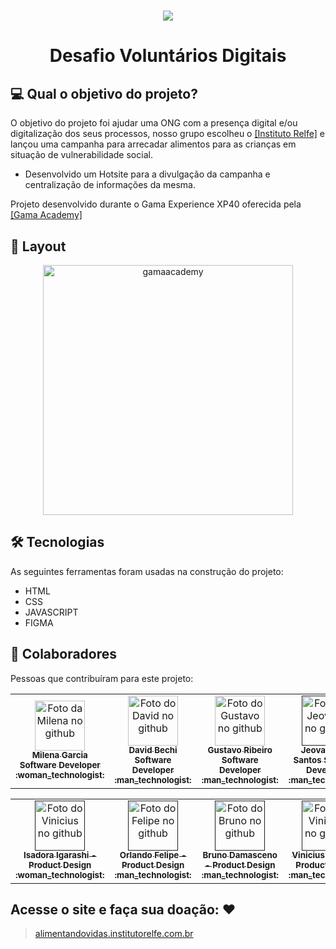 <h1 align="center">
  <img src="https://i.imgur.com/n4lT2XF.png"/>
</h1>


<h1 align="center">Desafio Voluntários Digitais</h1>

## 💻 Qual o objetivo do projeto?

O objetivo do projeto foi ajudar uma ONG com a presença digital e/ou digitalização dos seus processos, nosso grupo escolheu o <a href="https://institutorelfe.org.br/">[Instituto Relfe]</a> e lançou uma campanha para arrecadar alimentos para as crianças em situação de vulnerabilidade social.

- Desenvolvido um Hotsite para a divulgação da campanha e centralização de informações da mesma.

Projeto desenvolvido durante o Gama Experience XP40 oferecida pela  <a href="https://www.gama.academy/gama-experience/desenvolvimento-full-stack">[Gama Academy]</a>

## 🎨 Layout

<p align="center" style="display: flex; align-items: flex-start; justify-content: center;">
  <img alt="gamaacademy" title="#gamaacademy" src="https://i.imgur.com/OKqAEX2.jpg" width="400px">

</p>

## 🛠 Tecnologias

As seguintes ferramentas foram usadas na construção do projeto:

- HTML
- CSS
- JAVASCRIPT
- FIGMA

## 🤝 Colaboradores

Pessoas que contribuíram para este projeto:
<table align="center">
  <tr>
     <td align="center">
      <a href="https://github.com/lenamsst">
        <img src="https://avatars.githubusercontent.com/u/85361518?v=4" width="80px;" alt="Foto da Milena no github"/><br>
        <sub>
          <b> Milena Garcia Software Developer :woman_technologist:</b>
        </sub>
      </a>
    </td>
      <td align="center">
      <a href="https://github.com/davidbechi">
        <img src="https://avatars.githubusercontent.com/u/52297085?v=4" width="80px;" alt="Foto do David no github"/><br>
        <sub>
          <b>David Bechi Software Developer :man_technologist:</b>
        </sub>
      </a>
    </td>
    <td align="center">
      <a href="https://github.com/GSTVROLIVEIRA">
        <img src="https://avatars.githubusercontent.com/u/94142716?v=4" width="80px;" alt="Foto do Gustavo no github"/><br>
        <sub>
          <b>Gustavo Ribeiro Software Developer :man_technologist:</b>
        </sub>
      </a>
    </td>
    <td align="center">
      <a href="">
        <img src="https://i.imgur.com/drwsBzm.jpg" width="80px;" alt="Foto do Jeovane no github"/><br>
        <sub>
          <b>Jeovane dos Santos  Software Developer :man_technologist:</b>
        </sub>
      </a>
    </td> 
     <td align="center">
      <a href="">
        <img src="https://avatars.githubusercontent.com/u/93954407?v=4" width="80px;" alt="Foto do Lucas no github"/><br>
        <sub>
          <b>Lucas Garcia Software Developer :man_technologist:</b>
        </sub>
      </a>
    </td> 
    <td align="center">
      <a href="">
        <img src="https://avatars.githubusercontent.com/u/73660994?v=4" width="80px;" alt="Foto do Alexandre no github"/><br>
        <sub>
          <b>Alexandre Barbosa Software Developer :man_technologist:</b>
        </sub>
      </a>
    </td> 
    <td align="center">
      <a href="">
        <img src="https://avatars.githubusercontent.com/u/85888037?v=4" width="80px;" alt="Foto do Victor no github"/><br>
        <sub>
          <b>Victor Castro Software Developer :man_technologist:</b>
        </sub>
      </a>
    </td>
      </tr>
</table>
<table align="center">
  <tr>
    <td align="center">
      <a href="">
        <img src="https://i.imgur.com/5YXyaY1.jpg" width="80px;" alt="Foto do Vinicius no github"/><br>
        <sub>
          <b>Isadora Igarashi - Product Design :woman_technologist:</b>
        </sub>
      </a>
    </td> 
    <td align="center">
      <a href="">
        <img src="https://i.imgur.com/HA9L4ql.jpg" width="80px;" alt="Foto do Felipe no github"/><br>
        <sub>
          <b>Orlando Felipe - Product Design :man_technologist:</b>
        </sub>
      </a>
    </td> 
    <td align="center">
      <a href="">
        <img src="https://i.imgur.com/y40zEvh.png" width="80px;" alt="Foto do Bruno no github"/><br>
        <sub>
          <b>Bruno Damasceno - Product Design :man_technologist:</b>
        </sub>
      </a>
    </td>
     <td align="center">
      <a href="">
        <img src="https://i.imgur.com/GnPHozv.jpg" width="80px;" alt="Foto do Vinicius no github"/><br>
        <sub>
          <b>Vinicius Sesma - Product Design :man_technologist:</b>
        </sub>
      </a>
    </td> 
                                                                                                                      
                                                                                                                      
  </tr>
</table>

## Acesse o site e faça sua doação: :heart:

> [alimentandovidas.institutorelfe.com.br](alimentandovidas.institutorelfe.com.br)

